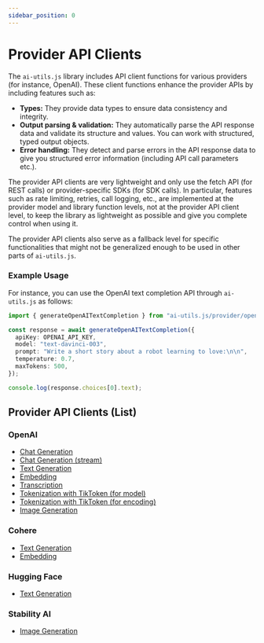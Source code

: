 ```yaml
---
sidebar_position: 0
---
```


# Provider API Clients

The `ai-utils.js` library includes API client functions for various providers (for instance, OpenAI). These client functions enhance the provider APIs by including features such as:

- **Types:** They provide data types to ensure data consistency and integrity.
- **Output parsing & validation:** They automatically parse the API response data and validate its structure and values. You can work with structured, typed output objects.
- **Error handling:** They detect and parse errors in the API response data to give you structured error information (including API call parameters etc.).

The provider API clients are very lightweight and only use the fetch API (for REST calls) or provider-specific SDKs (for SDK calls).
In particular, features such as rate limiting, retries, call logging, etc., are implemented at the provider model and library function levels, not at the provider API client level, to keep the library as lightweight as possible and give you complete control when using it.

The provider API clients also serve as a fallback level for specific functionalities that might not be generalized enough to be used in other parts of `ai-utils.js`.

### Example Usage

For instance, you can use the OpenAI text completion API through `ai-utils.js` as follows:

```ts
import { generateOpenAITextCompletion } from "ai-utils.js/provider/openai";

const response = await generateOpenAITextCompletion({
  apiKey: OPENAI_API_KEY,
  model: "text-davinci-003",
  prompt: "Write a short story about a robot learning to love:\n\n",
  temperature: 0.7,
  maxTokens: 500,
});

console.log(response.choices[0].text);
```

## Provider API Clients (List)

### OpenAI

- [Chat Generation](/api/modules/provider_openai#generateopenaichatcompletion)
- [Chat Generation (stream)](/api/modules/provider_openai#streamopenaichatcompletion)
- [Text Generation](/api/modules/provider_openai#generateopenaitextcompletion)
- [Embedding](/api/modules/provider_openai#generateopenaiembedding)
- [Transcription](/api/modules/provider_openai#generateopenaitranscription)
- [Tokenization with TikToken (for model)](/api/modules/provider_openai#gettiktokentokenizerformodel)
- [Tokenization with TikToken (for encoding)](/api/modules/provider_openai#gettiktokentokenizerforencoding)
- [Image Generation](/api/modules/provider_openai#generateopenaiimage)

### Cohere

- [Text Generation](/api/modules/provider_cohere#generatecoheretextcompletion)
- [Embedding](/api/modules/provider_cohere#generatecohereembedding)

### Hugging Face

- [Text Generation](/api/modules/provider_huggingface#generatehuggingfacetextcompletion)

### Stability AI

- [Image Generation](/api/modules/provider_stability#generatestabilityimage)
